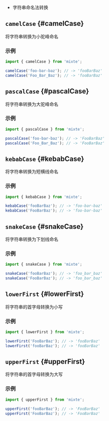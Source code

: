 - 字符串命名法转换

## `camelCase` {#camelCase}

将字符串转换为小驼峰命名

### 示例

```ts
import { camelCase } from 'mixte';

camelCase('foo-bar-baz'); // -> 'fooBarBaz'
camelCase('Foo_Bar_Baz'); // -> 'fooBarBaz'
```

## `pascalCase` {#pascalCase}

将字符串转换为大驼峰命名

### 示例

```ts
import { pascalCase } from 'mixte';

pascalCase('foo-bar-baz'); // -> 'FooBarBaz'
pascalCase('Foo_Bar_Baz'); // -> 'FooBarBaz'
```

## `kebabCase` {#kebabCase}

将字符串转换为短横线命名

### 示例

```ts
import { kebabCase } from 'mixte';

kebabCase('fooBarBaz'); // -> 'foo-bar-baz'
kebabCase('FooBarBaz'); // -> 'foo-bar-baz'
```

## `snakeCase` {#snakeCase}

将字符串转换为下划线命名

### 示例

```ts
import { snakeCase } from 'mixte';

snakeCase('fooBarBaz'); // -> 'foo_bar_baz'
snakeCase('FooBarBaz'); // -> 'foo_bar_baz'
```

## `lowerFirst` {#lowerFirst}

将字符串的首字母转换为小写

### 示例

```ts
import { lowerFirst } from 'mixte';

lowerFirst('FooBarBaz'); // -> 'fooBarBaz'
lowerFirst('fooBarBaz'); // -> 'fooBarBaz'
```

## `upperFirst` {#upperFirst}

将字符串的首字母转换为大写

### 示例

```ts
import { upperFirst } from 'mixte';

upperFirst('fooBarBaz'); // -> 'FooBarBaz'
upperFirst('FooBarBaz'); // -> 'FooBarBaz'
```
